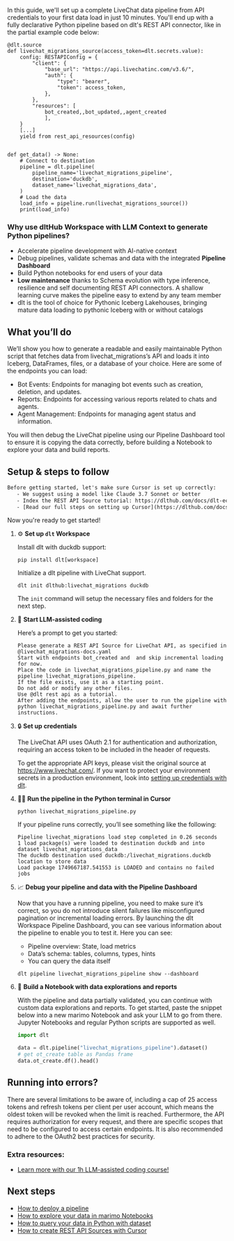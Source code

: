 In this guide, we'll set up a complete LiveChat data pipeline from API credentials to your first data load in just 10 minutes. You'll end up with a fully declarative Python pipeline based on dlt's REST API connector, like in the partial example code below:

```python-outcome
@dlt.source
def livechat_migrations_source(access_token=dlt.secrets.value):
    config: RESTAPIConfig = {
        "client": {
            "base_url": "https://api.livechatinc.com/v3.6/",
            "auth": {
                "type": "bearer",
                "token": access_token,
            },
        },
        "resources": [
            bot_created,,bot_updated,,agent_created
            ],
    }
    [...]
    yield from rest_api_resources(config)


def get_data() -> None:
    # Connect to destination
    pipeline = dlt.pipeline(
        pipeline_name='livechat_migrations_pipeline',
        destination='duckdb',
        dataset_name='livechat_migrations_data', 
    )
    # Load the data
    load_info = pipeline.run(livechat_migrations_source())
    print(load_info) 
```

### Why use dltHub Workspace with LLM Context to generate Python pipelines?

- Accelerate pipeline development with AI-native context
- Debug pipelines, validate schemas and data with the integrated **Pipeline Dashboard**
- Build Python notebooks for end users of your data
- **Low maintenance** thanks to Schema evolution with type inference, resilience and self documenting REST API connectors. A shallow learning curve makes the pipeline easy to extend by any team member
- dlt is the tool of choice for Pythonic Iceberg Lakehouses, bringing mature data loading to pythonic Iceberg with or without catalogs

## What you’ll do

We’ll show you how to generate a readable and easily maintainable Python script that fetches data from livechat_migrations’s API and loads it into Iceberg, DataFrames, files, or a database of your choice. Here are some of the endpoints you can load:

- Bot Events: Endpoints for managing bot events such as creation, deletion, and updates.
- Reports: Endpoints for accessing various reports related to chats and agents.
- Agent Management: Endpoints for managing agent status and information.

You will then debug the LiveChat pipeline using our Pipeline Dashboard tool to ensure it is copying the data correctly, before building a Notebook to explore your data and build reports.

## Setup & steps to follow

```default
Before getting started, let's make sure Cursor is set up correctly:
   - We suggest using a model like Claude 3.7 Sonnet or better
   - Index the REST API Source tutorial: https://dlthub.com/docs/dlt-ecosystem/verified-sources/rest_api/ and add it to context as **@dlt rest api**
   - [Read our full steps on setting up Cursor](https://dlthub.com/docs/dlt-ecosystem/llm-tooling/cursor-restapi#23-configuring-cursor-with-documentation)
```

Now you're ready to get started!

1. ⚙️ **Set up `dlt` Workspace**
    
    Install dlt with duckdb support:
    ```shell
    pip install dlt[workspace]
    ```

    Initialize a dlt pipeline with LiveChat support.
    ```shell
    dlt init dlthub:livechat_migrations duckdb
    ```

    The `init` command will setup the necessary files and folders for the next step.
    
2. 🤠 **Start LLM-assisted coding**
    
    Here’s a prompt to get you started:
    
    ```prompt
    Please generate a REST API Source for LiveChat API, as specified in @livechat_migrations-docs.yaml 
    Start with endpoints bot_created and  and skip incremental loading for now. 
    Place the code in livechat_migrations_pipeline.py and name the pipeline livechat_migrations_pipeline. 
    If the file exists, use it as a starting point. 
    Do not add or modify any other files. 
    Use @dlt rest api as a tutorial. 
    After adding the endpoints, allow the user to run the pipeline with python livechat_migrations_pipeline.py and await further instructions.
    ```

    
3. 🔒 **Set up credentials** 
    
    The LiveChat API uses OAuth 2.1 for authentication and authorization, requiring an access token to be included in the header of requests.
    
    To get the appropriate API keys, please visit the original source at https://www.livechat.com/.
    If you want to protect your environment secrets in a production environment, look into [setting up credentials with dlt](https://dlthub.com/docs/walkthroughs/add_credentials).
    
4. 🏃‍♀️ **Run the pipeline in the Python terminal in Cursor**
    
    ```shell
    python livechat_migrations_pipeline.py
    ```
    
    If your pipeline runs correctly, you’ll see something like the following:
    
    ```shell
    Pipeline livechat_migrations load step completed in 0.26 seconds
    1 load package(s) were loaded to destination duckdb and into dataset livechat_migrations_data
    The duckdb destination used duckdb:/livechat_migrations.duckdb location to store data
    Load package 1749667187.541553 is LOADED and contains no failed jobs
    ```
    
5. 📈 **Debug your pipeline and data with the Pipeline Dashboard**

    Now that you have a running pipeline, you need to make sure it’s correct, so you do not introduce silent failures like misconfigured pagination or incremental loading errors. By launching the dlt Workspace Pipeline Dashboard, you can see various information about the pipeline to enable you to test it. Here you can see:
    - Pipeline overview: State, load metrics
    - Data’s schema: tables, columns, types, hints
    - You can query the data itself
    
    ```shell
    dlt pipeline livechat_migrations_pipeline show --dashboard
    ```
    
6. 🐍 **Build a Notebook with data explorations and reports**

    With the pipeline and data partially validated, you can continue with custom data explorations and reports. To get started, paste the snippet below into a new marimo Notebook and ask your LLM to go from there. Jupyter Notebooks and regular Python scripts are supported as well.

    
    ```python
    import dlt

   data = dlt.pipeline("livechat_migrations_pipeline").dataset()
   # get ot_create table as Pandas frame
   data.ot_create.df().head()
    ```

## Running into errors?

There are several limitations to be aware of, including a cap of 25 access tokens and refresh tokens per client per user account, which means the oldest token will be revoked when the limit is reached. Furthermore, the API requires authorization for every request, and there are specific scopes that need to be configured to access certain endpoints. It is also recommended to adhere to the OAuth2 best practices for security.

### Extra resources:

- [Learn more with our 1h LLM-assisted coding course!](https://www.youtube.com/watch?v=GGid70rnJuM)

## Next steps

- [How to deploy a pipeline](https://dlthub.com/docs/walkthroughs/deploy-a-pipeline)
- [How to explore your data in marimo Notebooks](https://dlthub.com/docs/general-usage/dataset-access/marimo)
- [How to query your data in Python with dataset](https://dlthub.com/docs/general-usage/dataset-access/dataset)
- [How to create REST API Sources with Cursor](https://dlthub.com/docs/dlt-ecosystem/llm-tooling/cursor-restapi)